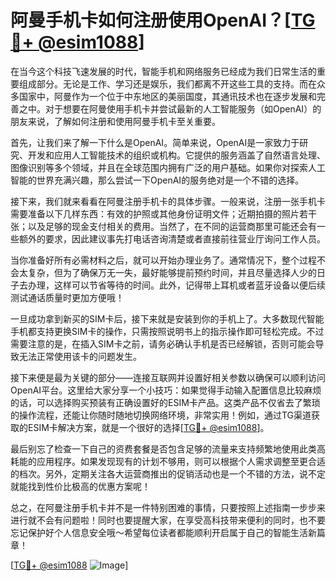 # 阿曼手机卡如何注册使用OpenAI？[[TG💪+ @esim1088](https://t.me/s/esim1088)]

在当今这个科技飞速发展的时代，智能手机和网络服务已经成为我们日常生活的重要组成部分。无论是工作、学习还是娱乐，我们都离不开这些工具的支持。而在众多国家中，阿曼作为一个位于中东地区的美丽国度，其通讯技术也在逐步发展和完善之中。对于想要在阿曼使用手机卡并尝试最新的人工智能服务（如OpenAI）的朋友来说，了解如何注册和使用阿曼手机卡至关重要。

首先，让我们来了解一下什么是OpenAI。简单来说，OpenAI是一家致力于研究、开发和应用人工智能技术的组织或机构。它提供的服务涵盖了自然语言处理、图像识别等多个领域，并且在全球范围内拥有广泛的用户基础。如果你对探索人工智能的世界充满兴趣，那么尝试一下OpenAI的服务绝对是一个不错的选择。

接下来，我们就来看看在阿曼注册手机卡的具体步骤。一般来说，注册一张手机卡需要准备以下几样东西：有效的护照或其他身份证明文件；近期拍摄的照片若干张；以及足够的现金支付相关的费用。当然了，在不同的运营商那里可能还会有一些额外的要求，因此建议事先打电话咨询清楚或者直接前往营业厅询问工作人员。

当你准备好所有必需材料之后，就可以开始办理业务了。通常情况下，整个过程不会太复杂，但为了确保万无一失，最好能够提前预约时间，并且尽量选择人少的日子去办理，这样可以节省等待的时间。此外，记得带上耳机或者蓝牙设备以便后续测试通话质量时更加方便哦！

一旦成功拿到新买的SIM卡后，接下来就是安装到你的手机上了。大多数现代智能手机都支持更换SIM卡的操作，只需按照说明书上的指示操作即可轻松完成。不过需要注意的是，在插入SIM卡之前，请务必确认手机是否已经解锁，否则可能会导致无法正常使用该卡的问题发生。

接下来便是最为关键的部分——连接互联网并设置好相关参数以确保可以顺利访问OpenAI平台。这里给大家分享一个小技巧：如果觉得手动输入配置信息比较麻烦的话，可以选择购买预装有正确设置好的ESIM卡产品。这类产品不仅省去了繁琐的操作流程，还能让你随时随地切换网络环境，非常实用！例如，通过TG渠道获取的ESIM卡解决方案，就是一个很好的选择[[TG💪+ @esim1088](https://t.me/s/esim1088)]。

最后别忘了检查一下自己的资费套餐是否包含足够的流量来支持频繁地使用此类高耗能的应用程序。如果发现现有的计划不够用，则可以根据个人需求调整至更合适的档次。另外，定期关注各大运营商推出的促销活动也是一个不错的方法，说不定就能找到性价比极高的优惠方案呢！

总之，在阿曼注册手机卡并不是一件特别困难的事情，只要按照上述指南一步步来进行就不会有问题啦！同时也要提醒大家，在享受高科技带来便利的同时，也不要忘记保护好个人信息安全哦～希望每位读者都能顺利开启属于自己的智能生活新篇章！

[[TG💪+ @esim1088](https://t.me/s/esim1088) ![Image](https://i.postimg.cc/4NQfJmqS/Snipaste-2025-05-13-00-14-12.png)]
